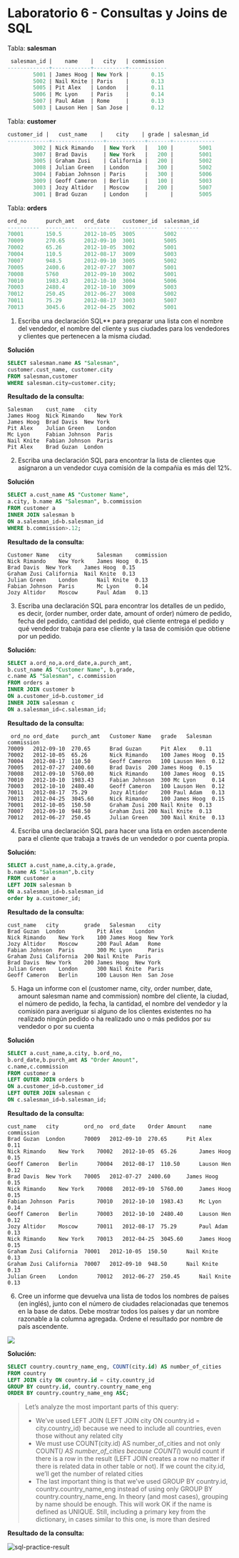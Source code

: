 # Laboratorio 6 - Consultas y Joins de SQL

Tabla: **salesman**

```sql
 salesman_id |    name    |   city   | commission 
-------------+------------+----------+------------
        5001 | James Hoog | New York |       0.15
        5002 | Nail Knite | Paris    |       0.13
        5005 | Pit Alex   | London   |       0.11
        5006 | Mc Lyon    | Paris    |       0.14
        5007 | Paul Adam  | Rome     |       0.13
        5003 | Lauson Hen | San Jose |       0.12
```

Tabla: **customer**

```sql
customer_id |   cust_name    |    city    | grade | salesman_id 
-------------+----------------+------------+-------+-------------
        3002 | Nick Rimando   | New York   |   100 |        5001
        3007 | Brad Davis     | New York   |   200 |        5001
        3005 | Graham Zusi    | California |   200 |        5002
        3008 | Julian Green   | London     |   300 |        5002
        3004 | Fabian Johnson | Paris      |   300 |        5006
        3009 | Geoff Cameron  | Berlin     |   100 |        5003
        3003 | Jozy Altidor   | Moscow     |   200 |        5007
        3001 | Brad Guzan     | London     |       |        5005
```

Tabla: **orders**

```sql
ord_no      purch_amt   ord_date    customer_id  salesman_id
----------  ----------  ----------  -----------  -----------
70001       150.5       2012-10-05  3005         5002
70009       270.65      2012-09-10  3001         5005
70002       65.26       2012-10-05  3002         5001
70004       110.5       2012-08-17  3009         5003
70007       948.5       2012-09-10  3005         5002
70005       2400.6      2012-07-27  3007         5001
70008       5760        2012-09-10  3002         5001
70010       1983.43     2012-10-10  3004         5006
70003       2480.4      2012-10-10  3009         5003
70012       250.45      2012-06-27  3008         5002
70011       75.29       2012-08-17  3003         5007
70013       3045.6      2012-04-25  3002         5001
```

1. Escriba una declaración SQL** para preparar una lista con el nombre del vendedor, el nombre del cliente y sus ciudades para los vendedores y clientes que pertenecen a la misma ciudad.

**Solución**

```sql
SELECT salesman.name AS "Salesman",
customer.cust_name, customer.city 
FROM salesman,customer 
WHERE salesman.city=customer.city;
```

**Resultado de la consulta:**

```
Salesman	cust_name	city
James Hoog	Nick Rimando	New York
James Hoog	Brad Davis	New York
Pit Alex	Julian Green	London
Mc Lyon		Fabian Johnson	Paris
Nail Knite	Fabian Johnson	Paris
Pit Alex	Brad Guzan	London
```

2. Escriba una declaración SQL para encontrar la lista de clientes que asignaron a un vendedor cuya comisión de la compañia es más del 12%.

**Solución**

```sql
SELECT a.cust_name AS "Customer Name", 
a.city, b.name AS "Salesman", b.commission 
FROM customer a 
INNER JOIN salesman b 
ON a.salesman_id=b.salesman_id 
WHERE b.commission>.12;
```

**Resultado de la consulta:**

```
Customer Name	city		Salesman	commission
Nick Rimando	New York	James Hoog	0.15
Brad Davis	New York	James Hoog	0.15
Graham Zusi	California	Nail Knite	0.13
Julian Green	London		Nail Knite	0.13
Fabian Johnson	Paris		Mc Lyon		0.14
Jozy Altidor	Moscow		Paul Adam	0.13
```

3. Escriba una declaración SQL para encontrar los detalles de un pedido, es decir, (order number, order date, amount of order) número de pedido, fecha del pedido, cantidad del pedido, qué cliente entrega el pedido y qué vendedor trabaja para ese cliente y la tasa de comisión que obtiene por un pedido.

**Solución:**

```sql
SELECT a.ord_no,a.ord_date,a.purch_amt,
b.cust_name AS "Customer Name", b.grade, 
c.name AS "Salesman", c.commission 
FROM orders a 
INNER JOIN customer b 
ON a.customer_id=b.customer_id 
INNER JOIN salesman c 
ON a.salesman_id=c.salesman_id;
```

**Resultado de la consulta:**

```
 ord_no	ord_date	purch_amt	Customer Name	grade	Salesman	commission
70009	2012-09-10	270.65		Brad Guzan		Pit Alex	0.11
70002	2012-10-05	65.26		Nick Rimando	100	James Hoog	0.15
70004	2012-08-17	110.50		Geoff Cameron	100	Lauson Hen	0.12
70005	2012-07-27	2400.60		Brad Davis	200	James Hoog	0.15
70008	2012-09-10	5760.00		Nick Rimando	100	James Hoog	0.15
70010	2012-10-10	1983.43		Fabian Johnson	300	Mc Lyon		0.14
70003	2012-10-10	2480.40		Geoff Cameron	100	Lauson Hen	0.12
70011	2012-08-17	75.29		Jozy Altidor	200	Paul Adam	0.13
70013	2012-04-25	3045.60		Nick Rimando	100	James Hoog	0.15
70001	2012-10-05	150.50		Graham Zusi	200	Nail Knite	0.13
70007	2012-09-10	948.50		Graham Zusi	200	Nail Knite	0.13
70012	2012-06-27	250.45		Julian Green	300	Nail Knite	0.13
```

4. Escriba una declaración SQL para hacer una lista en orden ascendente para el cliente que trabaja a través de un vendedor o por cuenta propia.

**Solución:**

```sql
SELECT a.cust_name,a.city,a.grade, 
b.name AS "Salesman",b.city 
FROM customer a 
LEFT JOIN salesman b 
ON a.salesman_id=b.salesman_id 
order by a.customer_id;
```

**Resultado de la consulta:**

```
cust_name	city		grade	Salesman	city
Brad Guzan	London			Pit Alex	London
Nick Rimando	New York	100	James Hoog	New York
Jozy Altidor	Moscow		200	Paul Adam	Rome
Fabian Johnson	Paris		300	Mc Lyon		Paris
Graham Zusi	California	200	Nail Knite	Paris
Brad Davis	New York	200	James Hoog	New York
Julian Green	London		300	Nail Knite	Paris
Geoff Cameron	Berlin		100	Lauson Hen	San Jose
```

5. Haga un informe con el (customer name, city, order number, date, amount salesman name and commission) nombre del cliente, la ciudad, el número de pedido, la fecha, la cantidad, el nombre del vendedor y la comisión para averiguar si alguno de los clientes existentes no ha realizado ningún pedido o ha realizado uno o más pedidos por su vendedor o por su cuenta

**Solución**

```sql
SELECT a.cust_name,a.city, b.ord_no,
b.ord_date,b.purch_amt AS "Order Amount", 
c.name,c.commission 
FROM customer a 
LEFT OUTER JOIN orders b 
ON a.customer_id=b.customer_id 
LEFT OUTER JOIN salesman c 
ON c.salesman_id=b.salesman_id;
```

**Resultado de la consulta:**

```
cust_name	city		ord_no	ord_date	Order Amount	name		commission
Brad Guzan	London		70009	2012-09-10	270.65		Pit Alex	0.11
Nick Rimando	New York	70002	2012-10-05	65.26		James Hoog	0.15
Geoff Cameron	Berlin		70004	2012-08-17	110.50		Lauson Hen	0.12
Brad Davis	New York	70005	2012-07-27	2400.60		James Hoog	0.15
Nick Rimando	New York	70008	2012-09-10	5760.00		James Hoog	0.15
Fabian Johnson	Paris		70010	2012-10-10	1983.43		Mc Lyon		0.14
Geoff Cameron	Berlin		70003	2012-10-10	2480.40		Lauson Hen	0.12
Jozy Altidor	Moscow		70011	2012-08-17	75.29		Paul Adam	0.13
Nick Rimando	New York	70013	2012-04-25	3045.60		James Hoog	0.15
Graham Zusi	California	70001	2012-10-05	150.50		Nail Knite	0.13
Graham Zusi	California	70007	2012-09-10	948.50		Nail Knite	0.13
Julian Green	London		70012	2012-06-27	250.45		Nail Knite	0.13
```

6. Cree un informe que devuelva una lista de todos los nombres de países (en inglés), junto con el número de ciudades relacionadas que tenemos en la base de datos. Debe mostrar todos los países y dar un nombre razonable a la columna agregada. Ordene el resultado por nombre de país ascendente.

![](sql-practice.png)

**Solución:**

```sql
SELECT country.country_name_eng, COUNT(city.id) AS number_of_cities
FROM country
LEFT JOIN city ON country.id = city.country_id
GROUP BY country.id, country.country_name_eng
ORDER BY country.country_name_eng ASC;
```

> Let’s analyze the most important parts of this query:
>
> - We’ve used LEFT JOIN (LEFT JOIN city ON country.id = city.country_id) because we need to include all countries, even those without any related city
> - We must use COUNT(city.id) AS number_of_cities and not only COUNT(*) AS number_of_cities because COUNT(*) would count if there is a row in the result (LEFT JOIN creates a row no matter if there is related data in other table or not). If we count the city.id, we’ll get the number of related cities
> - The last important thing is that we’ve used GROUP BY country.id, country.country_name_eng instead of using only GROUP BY country.country_name_eng. In theory (and most cases), grouping by name should be enough. This will work OK if the name is defined as UNIQUE. Still, including a primary key from the dictionary, in cases similar to this one, is more than desired

**Resultado de la consulta:**

![sql-practice-result](sql-practice-result.png)